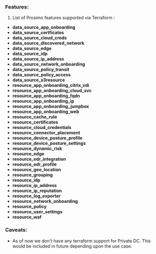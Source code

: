 ### Features:

1. List of Prosimo features supported via Terraform :
  - **data_source_app_onboarding**
  - **data_source_certficates**
  - **data_source_cloud_creds**
  - **data_source_discovered_network**
  - **data_source_edge**
  - **data_source_idp**
  - **data_source_ip_address**
  - **data_source_network_onboarding**
  - **data_source_policy_transit**
  - **data_source_policy_access**
  - **data_source_s3resource**
  - **resource_app_onboarding_citrix_vdi**
  - **resource_app_onboarding_cloud_svc**
  - **resource_app_onboarding_fqdn**
  - **resource_app_onboarding_ip**
  - **resource_app_onboarding_jumpbox**
  - **resource_app_onboarding_web**
  - **resource_cache_rule**
  - **resource_certificates**
  - **resource_cloud_credentials**
  - **resource_connector_placement**
  - **resource_device_posture_profile**
  - **resource_device_posture_settings**
  - **resource_dynamic_risk**
  - **resource_edge**
  - **resource_edr_integration**
  - **resource_edr_profile**
  - **resource_geo_location**
  - **resource_grouping**
  - **resource_idp**
  - **resource_ip_address**
  - **resource_ip_reputation**
  - **resource_log_exporter**
  - **resource_network_onboarding**
  - **resource_policy**
  - **resource_user_settings**
  - **resource_waf**

 ### Caveats:
 - As of now we don't have any terraform support for Private DC. This would be included in future depending upon the use case.